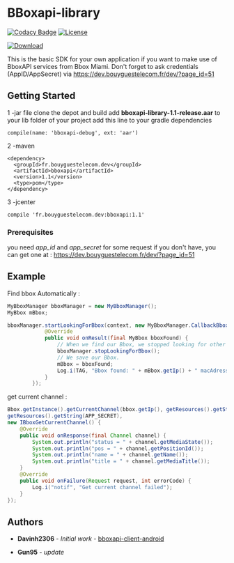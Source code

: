 # BBoxapi-library

[![Codacy Badge](https://api.codacy.com/project/badge/Grade/a7b50f5ddefe4ea2b888354fd0e9d59a)](https://www.codacy.com/app/gun95/bboxapi-library?utm_source=github.com&utm_medium=referral&utm_content=BboxLab/bboxapi-library&utm_campaign=badger)
[![License](http://img.shields.io/:license-mit-blue.svg)](LICENSE.md)

[![Download](https://api.bintray.com/packages/bboxlab/maven/bboxapi-library/images/download.svg) ](https://bintray.com/bboxlab/maven/bboxapi-library/_latestVersion)

This is the basic SDK for your own application if you want to make use of BboxAPI services from Bbox Miami. Don't forget to ask credentials (AppID/AppSecret) via https://dev.bouyguestelecom.fr/dev/?page_id=51

## Getting Started

1 -jar file
clone the depot and build
add **bboxapi-library-1.1-release.aar** to your lib folder of your project
add this line to your gradle dependencies  
````
compile(name: 'bboxapi-debug', ext: 'aar')
````
2 -maven
````
<dependency>
  <groupId>fr.bouyguestelecom.dev</groupId>
  <artifactId>bboxapi</artifactId>
  <version>1.1</version>
  <type>pom</type>
</dependency>
````
3 -jcenter
````
compile 'fr.bouyguestelecom.dev:bboxapi:1.1'
````
### Prerequisites

you need *app_id* and *app_secret* for some request
if you don't have, you can get one at :
https://dev.bouyguestelecom.fr/dev/?page_id=51

## Example

Find bbox Automatically :
```java
MyBboxManager bboxManager = new MyBboxManager();
MyBbox mBbox;

bboxManager.startLookingForBbox(context, new MyBboxManager.CallbackBboxFound() {
            @Override
            public void onResult(final MyBbox bboxFound) {
                // When we find our Bbox, we stopped looking for other Bbox.
                bboxManager.stopLookingForBbox();
                // We save our Bbox.
                mBbox = bboxFound;
                Log.i(TAG, "Bbox found: " + mBbox.getIp() + " macAdress: " + mBbox.getMacAddress());
            }
        });
```

get current channel : 
```java
Bbox.getInstance().getCurrentChannel(bbox.getIp(), getResources().getString(APP_ID),
getResources().getString(APP_SECRET),
new IBboxGetCurrentChannel() {
    @Override
    public void onResponse(final Channel channel) {
        System.out.println("status = " + channel.getMediaState());
        System.out.println("pos = " + channel.getPositionId());
        System.out.println("name = " + channel.getName());
        System.out.println("title = " + channel.getMediaTitle());
    }
    @Override
    public void onFailure(Request request, int errorCode) {
        Log.i("notif", "Get current channel failed");
    }
});
```

## Authors

* **Davinh2306** - *Initial work* - [bboxapi-client-android](https://github.com/BboxLab/bboxapi-client-android)

* **Gun95** - *update*


